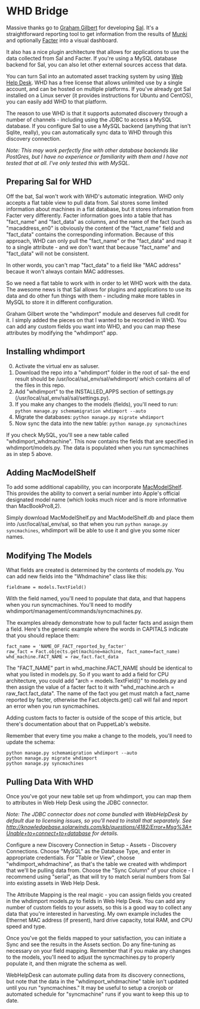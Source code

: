 WHD Bridge
==========

Massive thanks go to [Graham Gilbert](https://github.com/grahamgilbert/) for developing [Sal](https://github.com/grahamgilbert/sal).  It's a straightforward reporting tool to get information from the results of [Munki](https://code.google.com/p/munki/) and optionally [Facter](http://puppetlabs.com/facter) into a visual dashboard.

It also has a nice plugin architecture that allows for applications to use the data collected from Sal and Facter.  If you're using a MySQL database backend for Sal, you can also let other external sources access that data.

You can turn Sal into an automated asset tracking system by using [Web Help Desk](http://www.webhelpdesk.com).  WHD has a free license that allows unlimited use by a single account, and can be hosted on multiple platforms.  If you've already got Sal installed on a Linux server (it provides instructions for Ubuntu and CentOS), you can easily add WHD to that platform.  

The reason to use WHD is that it supports automated discovery through a number of channels - including using the JDBC to access a MySQL database.  If you configure Sal to use a MySQL backend (anything that isn't Sqlite, really), you can automatically sync data to WHD through this discovery connection.

_Note: This may work perfectly fine with other database backends like PostGres, but I have no experience or familiarity with them and I have not tested that at all.  I've only tested this with MySQL._

Preparing Sal for WHD
---------------------

Off the bat, Sal won't work with WHD's automatic integration.  WHD only accepts a flat table view to pull data from.  Sal stores some limited information about machines in a flat database, but it stores information from Facter very differently.  Facter information goes into a table that has "fact_name" and "fact_data" as columns, and the name of the fact (such as "macaddress_en0" is obviously the content of the "fact_name" field and "fact_data" contains the corresponding information.  Because of this approach, WHD can only pull the "fact_name" or the "fact_data" and map it to a single attribute - and we don't want that because "fact_name" and "fact_data" will not be consistent.  

In other words, you can't map "fact_data" to a field like "MAC address" becaue it won't always contain MAC addresses.

So we need a flat table to work with in order to let WHD work with the data.  The awesome news is that Sal allows for plugins and applications to use its data and do other fun things with them - including make more tables in MySQL to store it in different configuration.

Graham Gilbert wrote the "whdimport" module and deserves full credit for it.  I simply added the pieces on that I wanted to be recorded in WHD.  You can add any custom fields you want into WHD, and you can map these attributes by modifying the "whdimport" app.

Installing whdimport
--------------------

0. Activate the virtual env as saluser.
1. Download the repo into a "whdimport" folder in the root of sal- the end result should be /usr/local/sal_env/sal/whdimport/ which contains all of the files in this repo.
2. Add "whdimport" to the INSTALLED_APPS section of settings.py (/usr/local/sal_env/sal/sal/settings.py).
3. If you make any changes to the models (fields), you'll need to run: ```python manage.py schemamigration whdimport --auto```
4. Migrate the databases: ```python manage.py migrate whdimport```
5. Now sync the data into the new table: ```python manage.py syncmachines```

If you check MySQL, you'll see a new table called "whdimport_whdmachine".  This now contains the fields that are specified in whdimport/models.py.  The data is populated when you run syncmachines as in step 5 above.

Adding MacModelShelf
--------------------

To add some additional capability, you can incorporate [MacModelShelf](https://github.com/MagerValp/MacModelShelf).  This provides the ability to convert a serial number into Apple's official designated model name (which looks much nicer and is more informative than MacBookPro8,2).

Simply download MacModelShelf.py and MacModelShelf.db and place them into /usr/local/sal_env/sal, so that when you run ```python manage.py syncmachines```, whdimport will be able to use it and give you some nicer names.


Modifying The Models
--------------------

What fields are created is determined by the contents of models.py.  You can add new fields into the "Whdmachine" class like this:
```
fieldname = models.TextField()
```

With the field named, you'll need to populate that data, and that happens when you run syncmachines. You'll need to modify whdimport/management/commands/syncmachines.py.

The examples already demonstrate how to pull facter facts and assign them a field.  Here's the generic example where the words in CAPITALS indicate that you should replace them:
```
fact_name = 'NAME_OF_FACT_reported_by_facter'
raw_fact = Fact.objects.get(machine=machine, fact_name=fact_name)
whd_machine.FACT_NAME = raw_fact.fact_data
```
The "FACT_NAME" part in whd_machine.FACT_NAME should be identical to what you listed in models.py.  So if you want to add a field for CPU architecture, you could add "arch = models.TextField()" to models.py and then assign the value of a facter fact to it with "whd_machine.arch = raw_fact.fact_data".  The name of the fact you get must match a fact_name reported by facter, otherwise the Fact.objects.get() call will fail and report an error when you run syncmachines.

Adding custom facts to facter is outside of the scope of this article, but there's documentation about that on PuppetLab's website.  

Remember that every time you make a change to the models, you'll need to update the schema:
```
python manage.py schemamigration whdimport --auto
python manage.py migrate whdimport
python manage.py syncmachines
```

Pulling Data With WHD
---------------------

Once you've got your new table set up from whdimport, you can map them to attributes in Web Help Desk using the JDBC connector.

_Note: The JDBC connector does not come bundled with WebHelpDesk by default due to licensing issues, so you'll need to install that separately.  See http://knowledgebase.solarwinds.com/kb/questions/4182/Error+Msg%3A+Unable+to+connect+to+database for details._

Configure a new Discovery Connection in Setup - Assets - Discovery Connections.  Choose "MySQL" as the Database Type, and enter in appropriate credentials.  For "Table or View", choose "whdimport_whdmachine", as that's the table we created with whdimport that we'll be pulling data from.  Choose the "Sync Column" of your choice - I recommend using "serial", as that will try to match serial numbers from Sal into existing assets in Web Help Desk.

The Attribute Mapping is the real magic - you can assign fields you created in the whdimport models.py to fields in Web Help Desk.  You can add any number of custom fields to your assets, so this is a good way to collect any data that you're interested in harvesting.  My own example includes the Ethernet MAC address (if present), hard drive capacity, total RAM, and CPU speed and type.

Once you've got the fields mapped to your satisfaction, you can initiate a Sync and see the results in the Assets section.  Do any fine-tuning as necessary on your field mapping.  Remember that if you make any changes to the models, you'll need to adjust the syncmachines.py to properly populate it, and then migrate the schema as well.

WebHelpDesk can automate pulling data from its discovery connections, but note that the data in the "whdimport_whdmachine" table isn't updated until you run "syncmachines."  It may be useful to setup a cronjob or automated schedule for "syncmachine" runs if you want to keep this up to date.
